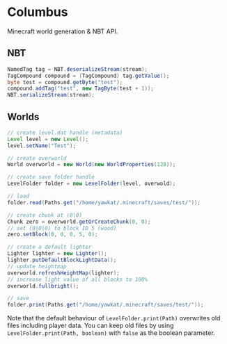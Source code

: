 Columbus
========

Minecraft world generation & NBT API.

NBT
---

```Java
NamedTag tag = NBT.deserializeStream(stream);
TagCompound compound = (TagCompound) tag.getValue();
byte test = compound.getByte("test");
compound.addTag("test", new TagByte(test + 1));
NBT.serializeStream(stream);
```

Worlds
------

```Java
// create level.dat handle (metadata)
Level level = new Level();
level.setName("Test");

// create overworld
World overworld = new World(new WorldProperties(128));

// create save folder handle
LevelFolder folder = new LevelFolder(level, overwold);

// load
folder.read(Paths.get("/home/yawkat/.minecraft/saves/test/"));

// create chunk at (0|0)
Chunk zero = overworld.getOrCreateChunk(0, 0);
// set (0|0|0) to block ID 5 (wood)
zero.setBlock(0, 0, 0, 5, 0);

// create a default lighter
Lighter lighter = new Lighter();
lighter.putDefaultBlockLightData();
// update heightmap
overworld.refreshHeightMap(lighter);
// increase light value of all blocks to 100%
overworld.fullbright();

// save
folder.print(Paths.get("/home/yawkat/.minecraft/saves/test/"));
```

Note that the default behaviour of `LevelFolder.print(Path)` overwrites old files including player data. You can keep
 old files by using `LevelFolder.print(Path, boolean)` with `false` as the boolean parameter.
